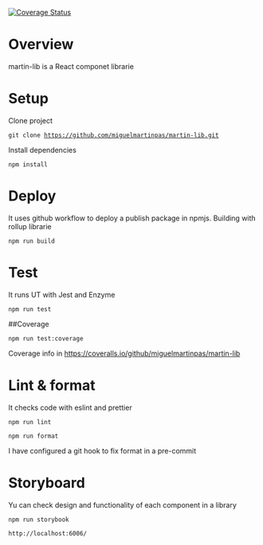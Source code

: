 [![Coverage Status](https://coveralls.io/repos/github/miguelmartinpas/martin-lib/badge.svg?branch=main)](https://coveralls.io/github/miguelmartinpas/martin-lib?branch=main)

# Overview

martin-lib is a React componet librarie

# Setup

Clone project

<code>git clone https://github.com/miguelmartinpas/martin-lib.git</code>

Install dependencies

<code>npm install</code>

# Deploy

It uses github workflow to deploy a publish package in npmjs. Building with rollup librarie

<code>npm run build</code>

# Test

It runs UT with Jest and Enzyme

<code>npm run test</code>

##Coverage

<code>npm run test:coverage</code>

Coverage info in https://coveralls.io/github/miguelmartinpas/martin-lib

# Lint & format

It checks code with eslint and prettier

<code>npm run lint</code>

<code>npm run format</code>

I have configured a git hook to fix format in a pre-commit

# Storyboard

Yu can check design and functionality of each component in a library

<code>npm run storybook</code>

<code>http://localhost:6006/</code>
